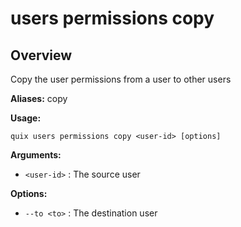 # users permissions copy

## Overview

Copy the user permissions from a user to other users

**Aliases:** copy

**Usage:**

```
quix users permissions copy <user-id> [options]
```

**Arguments:**

- `<user-id>` : The source user

**Options:**

- `--to <to>` : The destination user

